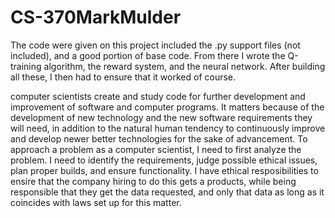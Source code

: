 # CS-370MarkMulder
  The code were given on this project included the .py support files (not included), and a good portion of base code. From there I wrote the Q-training algorithm, the reward system, and the neural network. After building all these, I then had to ensure that it worked of course.
  
computer scientists create and study code for further development and improvement of software and computer programs. It matters because of the development of new technology and the new software requirements they will need, in addition to the natural human tendency to continuously improve and develop newer better technologies for the sake of advancement. To approach a problem as a computer scientist, I need to first analyze the problem. I need to identify the requirements, judge possible ethical issues, plan proper builds, and ensure functionality. I have ethical resposibilities to ensire that the company hiring to do this gets a products, while being responsible that they get the data requested, and only that data as long as it coincides with laws set up for this matter.
  
